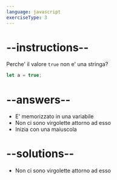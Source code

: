 ```yaml
---
language: javascript
exerciseType: 3
---
```


# --instructions--

Perche' il valore `true` non e' una stringa?
```javascript
let a = true;
```

# --answers--

- E' memorizzato in una variabile
- Non ci sono virgolette attorno ad esso
- Inizia con una maiuscola

# --solutions--

- Non ci sono virgolette attorno ad esso
